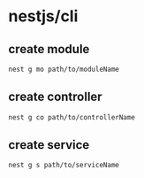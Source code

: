 # nestjs/cli

## create module

```bash
nest g mo path/to/moduleName
```

## create controller

```bash
nest g co path/to/controllerName
```

## create service

```bash
nest g s path/to/serviceName
```
